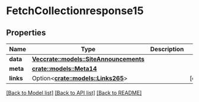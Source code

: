 # FetchCollectionresponse15

## Properties

Name | Type | Description | Notes
------------ | ------------- | ------------- | -------------
**data** | [**Vec<crate::models::SiteAnnouncements>**](siteAnnouncements.md) |  | 
**meta** | [**crate::models::Meta14**](meta14.md) |  | 
**links** | Option<[**crate::models::Links265**](links265.md)> |  | [optional]

[[Back to Model list]](../README.md#documentation-for-models) [[Back to API list]](../README.md#documentation-for-api-endpoints) [[Back to README]](../README.md)


